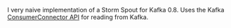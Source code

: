 I very naive implementation of a Storm Spout for Kafka 0.8. Uses the Kafka [ConsumerConnector API](https://github.com/apache/kafka/blob/0.7/core/src/main/scala/kafka/consumer/ConsumerConnector.scala) for reading from Kafka.
